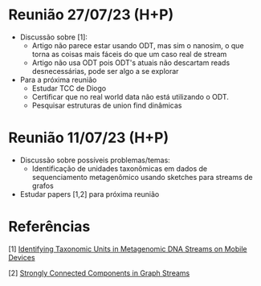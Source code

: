 # Reunião 27/07/23 (H+P)
- Discussão sobre [1]:
  - Artigo não parece estar usando ODT, mas sim o nanosim, o que torna as coisas mais fáceis do que um caso real de stream
  - Artigo não usa ODT pois ODT's atuais não descartam reads desnecessárias, pode ser algo a se explorar
- Para a próxima reunião
  - Estudar TCC de Diogo
  - Certificar que no real world data não está utilizando o ODT.
  - Pesquisar estruturas de union find dinâmicas
# Reunião 11/07/23 (H+P)
- Discussão sobre possíveis problemas/temas:
  - Identificação de unidades taxonômicas em dados de sequenciamento metagenômico usando sketches para streams de grafos
- Estudar papers [1,2] para próxima reunião

# Referências

[1] [Identifying Taxonomic Units in Metagenomic DNA Streams on Mobile Devices](https://ieeexplore.ieee.org/document/9769932)

[2] [Strongly Connected Components in Graph Streams](https://snap.stanford.edu/class/cs224w-2017/projects/cs224w-9-final.pdf)

